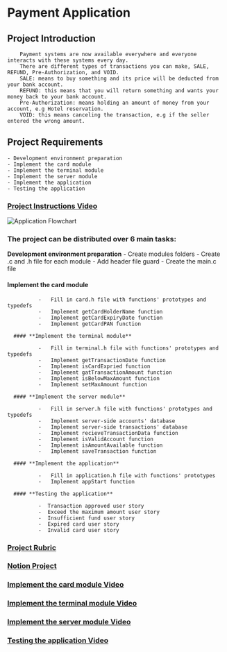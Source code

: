 # Payment Application
  

## Project Introduction
        Payment systems are now available everywhere and everyone interacts with these systems every day.
        There are different types of transactions you can make, SALE, REFUND, Pre-Authorization, and VOID.
        SALE: means to buy something and its price will be deducted from your bank account.
        REFUND: this means that you will return something and wants your money back to your bank account.
        Pre-Authorization: means holding an amount of money from your account, e.g Hotel reservation.
        VOID: this means canceling the transaction, e.g if the seller entered the wrong amount.


## Project Requirements
    - Development environment preparation
    - Implement the card module
    - Implement the terminal module
    - Implement the server module
    - Implement the application
    - Testing the application

### [Project Instructions Video](https://drive.google.com/file/d/1j_cUsUeqjQGy7Qt7IaLZPnssU1n6Qyy1/view?usp=sharing)
![Application Flowchart](https://drive.google.com/file/d/1NwftWZq8P9JkiO7-CAEIahu9OeWqbHHS/view?usp=sharing)


### The project can be distributed over 6 main tasks:

   **Development environment preparation**
        -   Create modules folders
        -   Create .c and .h file for each module
        -   Add header file guard
        -   Create the main.c file

   #### **Implement the card module**
      
              -   Fill in card.h file with functions' prototypes and typedefs
              -   Implement getCardHolderName function
              -   Implement getCardExpiryDate function
              -   Implement getCardPAN function

      #### **Implement the terminal module**

              -   Fill in terminal.h file with functions' prototypes and typedefs
              -   Implement getTransactionDate function
              -   Implement isCardExpried function
              -   Implement gatTransactionAmount function
              -   Implement isBelowMaxAmount function
              -   Implement setMaxAmount function

      #### **Implement the server module**

              -   Fill in server.h file with functions' prototypes and typedefs
              -   Implement server-side accounts' database
              -   Implement server-side transactions' database
              -   Implement recieveTransactionData function
              -   Implement isValidAccount function
              -   Implement isAmountAvailable function
              -   Implement saveTransaction function

      #### **Implement the application**

              -   Fill in application.h file with functions' prototypes
              -   Implement appStart function

      #### **Testing the application**

              -  Transaction approved user story
              -  Exceed the maximum amount user story
              -  Insufficient fund user story
              -  Expired card user story
              -  Invalid card user story

### [Project Rubric](https://drive.google.com/file/d/1wwkbG36Q5t9bB7oUNJFR6oiEvDodM-GA/view?usp=sharing)
### [Notion Project](https://www.notion.so/FWD-e0d6e4ee4304402aafd0621a65742a31)

### [Implement the card module Video](https://drive.google.com/drive/folders/1Hz-rbGvAo1RuQSRjge3SJX_NlU7rvye8?usp=sharing)
### [Implement the terminal module Video](https://drive.google.com/drive/folders/1XLm9kIIf7bdv9NM4dnBIPEc9CWMGaijy?usp=sharing)
### [Implement the server module Video](https://drive.google.com/drive/folders/1M8wLTHSzR7DL_gTMRkLFWMB_0ME1DOYP?usp=sharing)
### [Testing the application Video](https://drive.google.com/drive/folders/17y0lFYcrSvfYPuyp8PlcTMGEcKJVrCEJ?usp=sharing)
